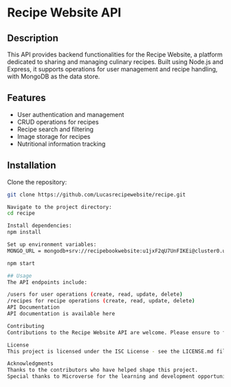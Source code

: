 # Recipe Website API

## Description

This API provides backend functionalities for the Recipe Website, a platform dedicated to sharing and managing culinary recipes. Built using Node.js and Express, it supports operations for user management and recipe handling, with MongoDB as the data store.

## Features

- User authentication and management
- CRUD operations for recipes
- Recipe search and filtering
- Image storage for recipes
- Nutritional information tracking

## Installation

Clone the repository:

```bash
git clone https://github.com/Lucasrecipewebsite/recipe.git

Navigate to the project directory:
cd recipe

Install dependencies:
npm install

Set up environment variables:
MONGO_URL = mongodb+srv://recipebookwebsite:u1jxF2qU7UnFIKEi@cluster0.uzbzxft.mongodb.net/?retryWrites=true&w=majority

npm start

## Usage
The API endpoints include:

/users for user operations (create, read, update, delete)
/recipes for recipe operations (create, read, update, delete)
API Documentation
API documentation is available here

Contributing
Contributions to the Recipe Website API are welcome. Please ensure to follow the guidelines outlined in CONTRIBUTING.md.

License
This project is licensed under the ISC License - see the LICENSE.md file for details.

Acknowledgments
Thanks to the contributors who have helped shape this project.
Special thanks to Microverse for the learning and development opportunities.
